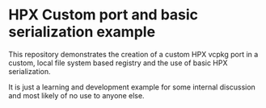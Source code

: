 # HPX Custom port and basic serialization example

This repository demonstrates the creation of a custom HPX vcpkg port in a custom, 
local file system based registry and the use of basic HPX serialization.

It is just a learning and development example for some internal discussion and 
most likely of no use to anyone else.



